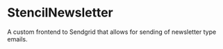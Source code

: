 StencilNewsletter
=================

A custom frontend to Sendgrid that allows for sending of newsletter type emails.
